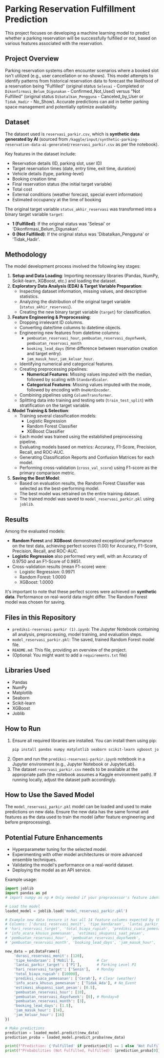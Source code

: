 # Parking Reservation Fulfillment Prediction

This project focuses on developing a machine learning model to predict whether a parking reservation will be successfully fulfilled or not, based on various features associated with the reservation.

## Project Overview

Parking reservation systems often encounter scenarios where a booked slot isn't utilized (e.g., user cancellation or no-shows). This model attempts to identify patterns from historical reservation data to forecast the likelihood of a reservation being "Fulfilled" (original status `Selesai` - Completed or `Dikonfirmasi_Belum_Digunakan` - Confirmed_Not_Used) versus "Not Fulfilled" (original status `Dibatalkan_Pengguna` - Canceled_by_User or `Tidak_Hadir` - No_Show). Accurate predictions can aid in better parking space management and potentially optimize availability.

## Dataset

The dataset used is `reservasi_parkir.csv`, which is **synthetic data generated by AI** (sourced from `/kaggle/input/synthetic-parking-reservation-data-ai-generated/reservasi_parkir.csv` as per the notebook).

Key features in the dataset include:
- Reservation details (ID, parking slot, user ID)
- Target reservation times (date, entry time, exit time, duration)
- Vehicle details (type, parking-level)
- Booking creation time
- Final reservation status (the initial target variable)
- Total cost
- External conditions (weather forecast, special event information)
- Estimated occupancy at the time of booking

The original target variable `status_akhir_reservasi` was transformed into a binary target variable `target`:
- **1 (Fulfilled)**: If the original status was 'Selesai' or 'Dikonfirmasi_Belum_Digunakan'.
- **0 (Not Fulfilled)**: If the original status was 'Dibatalkan_Pengguna' or 'Tidak_Hadir'.

## Methodology

The model development process involved the following key stages:

1.  **Setup and Data Loading**: Importing necessary libraries (Pandas, NumPy, Scikit-learn, XGBoost, etc.) and loading the dataset.
2.  **Exploratory Data Analysis (EDA) & Target Variable Preparation**:
    * Inspecting dataset information, missing values, and descriptive statistics.
    * Analyzing the distribution of the original target variable (`status_akhir_reservasi`).
    * Creating the new binary target variable (`target`) for classification.
3.  **Feature Engineering & Preprocessing**:
    * Dropping irrelevant ID columns.
    * Converting date/time columns to datetime objects.
    * Engineering new features from datetime columns:
        * `pembuatan_reservasi_hour`, `pembuatan_reservasi_dayofweek`, `pembuatan_reservasi_month`
        * `booking_lead_days` (time difference between reservation creation and target entry).
        * `jam_masuk_hour`, `jam_keluar_hour`.
    * Identifying numerical and categorical features.
    * Creating preprocessing pipelines:
        * **Numerical Features**: Missing values imputed with the median, followed by scaling with `StandardScaler`.
        * **Categorical Features**: Missing values imputed with the mode, followed by encoding with `OneHotEncoder`.
    * Combining pipelines using `ColumnTransformer`.
    * Splitting data into training and testing sets (`train_test_split`) with stratification on the target variable.
4.  **Model Training & Selection**:
    * Training several classification models:
        * Logistic Regression
        * Random Forest Classifier
        * XGBoost Classifier
    * Each model was trained using the established preprocessing pipeline.
    * Evaluating models based on metrics: Accuracy, F1-Score, Precision, Recall, and ROC-AUC.
    * Generating Classification Reports and Confusion Matrices for each model.
    * Performing cross-validation (`cross_val_score`) using F1-score as the primary comparison metric.
5.  **Saving the Best Model**:
    * Based on evaluation results, the Random Forest Classifier was selected as the best-performing model.
    * The best model was retrained on the entire training dataset.
    * The trained model was saved to `model_reservasi_parkir.pkl` using `joblib`.

## Results

Among the evaluated models:
-   **Random Forest** and **XGBoost** demonstrated exceptional performance on the test data, achieving perfect scores (1.00) for Accuracy, F1-Score, Precision, Recall, and ROC-AUC.
-   **Logistic Regression** also performed very well, with an Accuracy of 0.9750 and an F1-Score of 0.9851.
-   Cross-validation results (mean F1-score) were:
    -   Logistic Regression: 0.9971
    -   Random Forest: 1.0000
    -   XGBoost: 1.0000

It's important to note that these perfect scores were achieved on **synthetic data**. Performance on real-world data might differ. The Random Forest model was chosen for saving.

## Files in this Repository

-   `prediksi-reservasi-parkir (1).ipynb`: The Jupyter Notebook containing all analysis, preprocessing, model training, and evaluation steps.
-   `model_reservasi_parkir.pkl`: The saved, trained Random Forest model file.
-   `README.md`: This file, providing an overview of the project.
-   (Optional: You might want to add a `requirements.txt` file)

## Libraries Used

-   Pandas
-   NumPy
-   Matplotlib
-   Seaborn
-   Scikit-learn
-   XGBoost
-   Joblib

## How to Run

1.  Ensure all required libraries are installed. You can install them using pip:
    ```bash
    pip install pandas numpy matplotlib seaborn scikit-learn xgboost joblib
    ```
2.  Open and run the `prediksi-reservasi-parkir.ipynb` notebook in a Jupyter environment (e.g., Jupyter Notebook or JupyterLab).
3.  The dataset `reservasi_parkir.csv` needs to be available at the appropriate path (the notebook assumes a Kaggle environment path). If running locally, adjust the dataset path accordingly.

## How to Use the Saved Model

The `model_reservasi_parkir.pkl` model can be loaded and used to make predictions on new data. Ensure the new data has the same format and features as the data used to train the model (after feature engineering and before preprocessing).

## Potential Future Enhancements

* Hyperparameter tuning for the selected model.
* Experimenting with other model architectures or more advanced ensemble techniques.
* Validating the model's performance on a real-world dataset.
* Deploying the model as an API service.

Example usage:
```python
import joblib
import pandas as pd
# import numpy as np # Only needed if your preprocessor's feature identification relies on np.number

# Load the model
loaded_model = joblib.load('model_reservasi_parkir.pkl')

# Example new data (ensure it has all 14 feature columns expected by the model)
# Columns: ['durasi_reservasi_menit', 'tipe_kendaraan', 'lantai_parkir_target',
# 'hari_reservasi_target', 'total_biaya_rupiah', 'prediksi_cuaca_pemesanan',
# 'info_acara_khusus_pemesanan', 'estimasi_okupansi_saat_pesan',
# 'pembuatan_reservasi_hour', 'pembuatan_reservasi_dayofweek',
# 'pembuatan_reservasi_month', 'booking_lead_days', 'jam_masuk_hour', 'jam_keluar_hour']

new_data = pd.DataFrame({
    'durasi_reservasi_menit': [120],
    'tipe_kendaraan': ['Mobil'],          # Car
    'lantai_parkir_target': ['P1'],       # Parking Level P1
    'hari_reservasi_target': ['Senin'],   # Monday
    'total_biaya_rupiah': [10000],
    'prediksi_cuaca_pemesanan': ['Cerah'], # Clear (weather)
    'info_acara_khusus_pemesanan': ['Tidak_Ada'], # No_Event
    'estimasi_okupansi_saat_pesan': [0.5],
    'pembuatan_reservasi_hour': [10],
    'pembuatan_reservasi_dayofweek': [0], # Monday=0
    'pembuatan_reservasi_month': [3],
    'booking_lead_days': [1.5],
    'jam_masuk_hour': [14],
    'jam_keluar_hour': [16]
})

# Make predictions
prediction = loaded_model.predict(new_data)
prediction_proba = loaded_model.predict_proba(new_data)

print(f"Prediction: {'Fulfilled' if prediction[0] == 1 else 'Not Fulfilled'}")
print(f"Probabilities (Not Fulfilled, Fulfilled): {prediction_proba[0]}")
